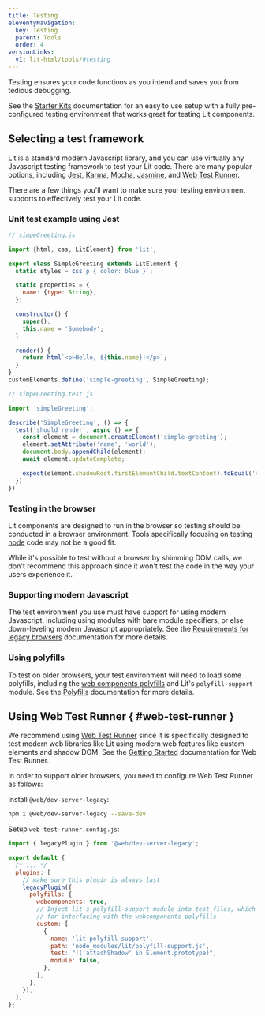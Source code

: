 ```yaml
---
title: Testing
eleventyNavigation:
  key: Testing
  parent: Tools
  order: 4
versionLinks:
  v1: lit-html/tools/#testing
---
```


Testing ensures your code functions as you intend and saves you from tedious debugging.

See the [Starter Kits](/docs/tools/starter-kits/) documentation for an easy to use setup with a fully pre-configured testing environment that works great for testing Lit components.

## Selecting a test framework

Lit is a standard modern Javascript library, and you can use virtually any Javascript testing framework to test your Lit code. There are many popular options, including [Jest](https://jestjs.io/), [Karma](https://karma-runner.github.io/), [Mocha](https://mochajs.org/), [Jasmine](https://jasmine.github.io/), and [Web Test Runner](https://modern-web.dev/docs/test-runner/overview/).

There are a few things you'll want to make sure your testing environment supports to effectively test your Lit code.

### Unit test example using Jest

```javascript
// simpeGreeting.js

import {html, css, LitElement} from 'lit';

export class SimpleGreeting extends LitElement {
  static styles = css`p { color: blue }`;

  static properties = {
    name: {type: String},
  };

  constructor() {
    super();
    this.name = 'Somebody';
  }

  render() {
    return html`<p>Hello, ${this.name}!</p>`;
  }
}
customElements.define('simple-greeting', SimpleGreeting);
```

```javascript
// simpeGreeting.test.js

import 'simpleGreeting';

describe('SimpleGreeting', () => {
  test('should render', async () => {
    const element = document.createElement('simple-greeting');
    element.setAttribute('name', 'world');
    document.body.appendChild(element);
    await element.updateComplete;

    expect(element.shadowRoot.firstElementChild.textContent).toEqual('Hello, world!');
  })
})

```

### Testing in the browser

Lit components are designed to run in the browser so testing should be conducted in a browser environment. Tools specifically focusing on testing [node](https://nodejs.org/) code may not be a good fit.

<div class="alert alert-info">
While it's possible to test without a browser by shimming DOM calls, we don't recommend this approach since it won't test the code in the way your users experience it.
</div>

### Supporting modern Javascript

The test environment you use must have support for using modern Javascript, including using modules with bare module specifiers, or else down-leveling modern Javascript appropriately. See the [Requirements for legacy browsers](/docs/tools/requirements/#building-for-legacy-browsers) documentation for more details.

### Using polyfills

To test on older browsers, your test environment will need to load some polyfills, including the [web components polyfills](https://github.com/webcomponents/polyfills/tree/master/packages/webcomponentsjs) and Lit's `polyfill-support` module. See the [Polyfills](/docs/tools/requirements/#polyfills) documentation for more details.

## Using Web Test Runner { #web-test-runner }

We recommend using [Web Test Runner](https://modern-web.dev/docs/test-runner/overview/) since it is specifically designed to test modern web libraries like Lit using modern web features like custom elements and shadow DOM. See the [Getting Started](https://modern-web.dev/guides/test-runner/getting-started) documentation for Web Test Runner.

In order to support older browsers, you need to configure Web Test Runner as follows:

Install `@web/dev-server-legacy`:

```bash
npm i @web/dev-server-legacy --save-dev
```

Setup  `web-test-runner.config.js`:

```js
import { legacyPlugin } from '@web/dev-server-legacy';

export default {
  /* ... */
  plugins: [
    // make sure this plugin is always last
    legacyPlugin({
      polyfills: {
        webcomponents: true,
        // Inject lit's polyfill-support module into test files, which is required
        // for interfacing with the webcomponents polyfills
        custom: [
          {
            name: 'lit-polyfill-support',
            path: 'node_modules/lit/polyfill-support.js',
            test: "!('attachShadow' in Element.prototype)",
            module: false,
          },
        ],
      },
    }),
  ],
};
```

